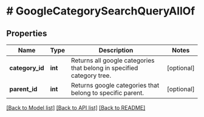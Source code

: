 # # GoogleCategorySearchQueryAllOf

## Properties

Name | Type | Description | Notes
------------ | ------------- | ------------- | -------------
**category_id** | **int** | Returns all google categories that belong in specified category tree. | [optional]
**parent_id** | **int** | Returns google categories that belong to specific parent. | [optional]

[[Back to Model list]](../../README.md#models) [[Back to API list]](../../README.md#endpoints) [[Back to README]](../../README.md)
